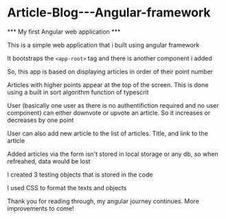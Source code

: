 # Article-Blog---Angular-framework #
*** My first Angular web application ***

This is a simple web application that i built using angular framework

It bootstraps the `<app-root>` tag and there is another component i added 

So, this app is based on displaying articles in order of their point number

Articles with higher points appear at the top of the screen. This is done using 
a built in sort algorithm function of typescrit

User (basically one user as there is no authentifiction required and no user component)
can either downvote or upvote an article. So it increases or decreases by one point

User can also add new article to the list of articles. Title, and link to the article

Added articles via the form isn't stored in local storage or any db, so when refreahed,
data would be lost

I created 3 testing objects that is stored in the code

I used CSS to format the texts and objects

Thank you for reading through, my angular journey continues. More improvements to come!

